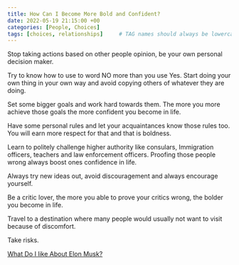 ```yaml
---
title: How Can I Become More Bold and Confident?
date: 2022-05-19 21:15:00 +00
categories: [People, Choices]
tags: [choices, relationships]     # TAG names should always be lowercase
---
```


Stop taking actions based on other people opinion, be your own personal decision maker.

Try to know how to use to word NO more than you use Yes.
Start doing your own thing in your own way and avoid copying others of whatever they are doing.

Set some bigger goals and work hard towards them. The more you more achieve those goals the more confident you become in life.

Have some personal rules and let your acquaintances know those rules too. You will earn more respect for that and that is boldness.

Learn to politely challenge higher authority like consulars, Immigration officers, teachers and law enforcement officers. Proofing those people wrong always boost ones confidence in life.

Always try new ideas out, avoid discouragement and always encourage yourself.

Be a critic lover, the more you able to prove your critics wrong, the bolder you become in life.

Travel to a destination where many people would usually not want to visit because of discomfort.

Take risks.

[What Do I like About Elon Musk?](https://qr.ae/pvAzXx)
